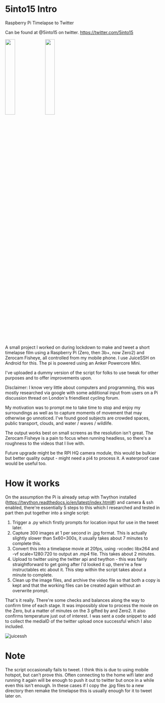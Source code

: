 # 5into15 Intro
Raspberry Pi Timelapse to Twitter

Can be found at @5into15 on twitter. https://twitter.com/5into15

<img src="https://user-images.githubusercontent.com/99504166/153779085-ae81b9fd-8430-4060-80c7-e43bd4c171ad.jpg" width=25% height=25%> <img src="https://user-images.githubusercontent.com/99504166/153779589-3ab95c6e-386c-44c8-8270-993845d1ba98.jpg" width=25% height=25%>

A small project I worked on during lockdown to make and tweet a short timelapse film using a Raspberry Pi (Zero, then 3b+, now Zero2) and Zerocam Fisheye, all controlled from my mobile phone. I use JuiceSSH on Android for this. The pi is powered using an Anker Powercore Mini. 

I've uploaded a dummy version of the script for folks to use tweak for other purposes and to offer improvements upon.

Disclaimer: I know very little about computers and programming, this was mostly researched via google with some additional input from users on a Pi discussion thread on London's friendliest cycling forum. 

My motivation was to prompt me to take time to stop and enjoy my surroundings as well as to capture moments of movement that may otherwise go unnoticed. I've found good subjects are crowded spaces, public transport, clouds, and water / waves / wildlife.

The output works best on small screens as the resolution isn't great. The Zerocam Fisheye is a pain to focus when running headless, so there's a roughness to the videos that I live with. 

Future upgrade might be the RPI HQ camera module, this would be bulkier but better quality output - might need a pi4 to process it. A waterproof case would be useful too.

# How it works

On the assumption the Pi is already setup with Twython installed (https://twython.readthedocs.io/en/latest/index.html#) and camera & ssh enabled, there're essentially 5 steps to this which I researched and tested in part then put together into a single script:

1) Trigger a .py which firstly prompts for location input for use in the tweet later. 
2) Capture 300 images at 1 per second in .jpg format. This is actually slightly slower than 5x60=300s, it usually takes about 7 minutes to complete this.
3) Convert this into a timelapse movie at 20fps, using -vcodec libx264 and -vf scale=1280:720 to output an .mp4 file. This takes about 2 minutes.
4) Upload to twitter using the twitter api and twython - this was fairly straightforward to get going after I'd looked it up, there're a few instructables etc about it. This step within the script takes about a minute to complete.
5) Clean up the image files, and archive the video file so that both a copy is kept and that the working files can be created again without an overwrite prompt.

That's it really. There're some checks and balances along the way to confirm time of each stage. It was impossibly slow to process the movie on the Zero, but a matter of minutes on the 3 gifted by  and Zero2. It also confirms temperature just out of interest. I was sent a code snippet to add to collect the mediaID of the twitter upload once successful which I also included.

![juicessh](https://user-images.githubusercontent.com/99504166/153779762-a1e13fd0-bc3c-4d49-b648-1a4c8bbe9084.jpg)

# Note

The script occasionally fails to tweet. I think this is due to using mobile hotspot, but can't prove this. Often connecting to the home wifi later and running it again will be enough to push it out to twitter but once in a while even this isn't enough. In these cases if I copy the .jpg files to a new directory then remake the timelapse this is usually enough for it to tweet later on.

